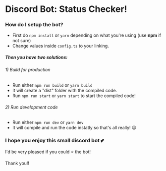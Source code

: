 # Discord Bot: Status Checker!

### How do I setup the bot?

- First do `npm install` or `yarn` depending on what you're using (use **npm** if not sure)
- Change values inside `config.ts` to your linking.

##### Then you have two solutions:

###### 1) Build for production

- Run either `npm run build` or `yarn build`
- It will create a "dist" folder with the compiled code.
- Run `npm run start` or `yarn start` to start the compiled code!

###### 2) Run development code

- Run either `npm run dev` or `yarn dev`
- It will compile and run the code instatly so that's all really! 😉

### I hope you enjoy this small discord bot 💕

I'd be very pleased if you could ⭐ the bot!

Thank you!!
